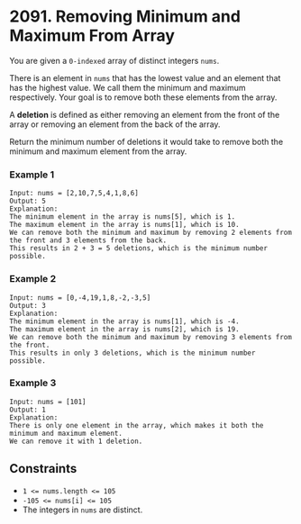 # 2091. Removing Minimum and Maximum From Array

You are given a `0-indexed` array of distinct integers `nums`.

There is an element in `nums` that has the lowest value and an element that has the
highest value. We call them the minimum and maximum respectively. 
Your goal is to remove both these elements from the array.

A **deletion** is defined as either removing an element from the front of the array 
or removing an element from the back of the array.

Return the minimum number of deletions it would take to remove both the minimum and
maximum element from the array.

### Example 1
```
Input: nums = [2,10,7,5,4,1,8,6]
Output: 5
Explanation: 
The minimum element in the array is nums[5], which is 1.
The maximum element in the array is nums[1], which is 10.
We can remove both the minimum and maximum by removing 2 elements from the front and 3 elements from the back.
This results in 2 + 3 = 5 deletions, which is the minimum number possible.
```

### Example 2
```
Input: nums = [0,-4,19,1,8,-2,-3,5]
Output: 3
Explanation: 
The minimum element in the array is nums[1], which is -4.
The maximum element in the array is nums[2], which is 19.
We can remove both the minimum and maximum by removing 3 elements from the front.
This results in only 3 deletions, which is the minimum number possible.
```

### Example 3
```
Input: nums = [101]
Output: 1
Explanation:  
There is only one element in the array, which makes it both the minimum and maximum element.
We can remove it with 1 deletion.
```

## Constraints
* `1 <= nums.length <= 105`
* `-105 <= nums[i] <= 105`
* The integers in `nums` are distinct.
